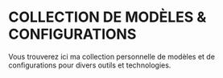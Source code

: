 # COLLECTION DE MODÈLES & CONFIGURATIONS
Vous trouverez ici ma collection personnelle de modèles et de configurations pour divers outils et technologies.
